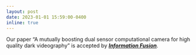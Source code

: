 ```yaml
---
layout: post
date: 2023-01-01 15:59:00-0400
inline: true
---
```


Our paper “A mutually boosting dual sensor computational camera for high quality dark videography” is accepted by [***Information Fusion***](https://www.sciencedirect.com/science/article/pii/S1566253523000222).
